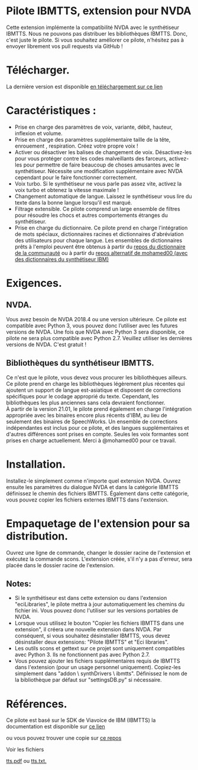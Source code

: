 # Pilote IBMTTS, extension pour NVDA #
  Cette extension implémente la compatibilité NVDA avec le synthétiseur IBMTTS.
  Nous ne pouvons pas distribuer les bibliothèques IBMTTS. Donc, c'est juste le pilote.
  Si vous souhaitez améliorer ce pilote, n'hésitez pas à envoyer librement vos pull requests via GitHub !

# Télécharger.
La dernière version est disponible [en téléchargement sur ce lien](https://davidacm.github.io/getlatest/gh/davidacm/NVDA-IBMTTS-Driver)

# Caractéristiques :
* Prise en charge des  paramètres de voix, variante, débit, hauteur, inflexion et volume.
* Prise en charge des  paramètres supplémentaire taille de la tête, enrouement , respiration.  Créez votre propre voix !
* Activer ou désactiver les balises de changement de voix. Désactivez-les pour vous protéger contre les codes malveillants des  farceurs, activez-les pour permettre de faire beaucoup de choses amusantes avec le synthétiseur. Nécessite une modification supplémentaire avec NVDA cependant pour le faire fonctionner correctement.
* Voix turbo. Si le synthétiseur ne vous parle pas assez vite, activez  la voix turbo et obtenez la vitesse maximale !
* Changement automatique de langue. Laissez le synthétiseur vous lire du texte dans la bonne langue lorsqu'il est marqué.
* Filtrage extensible. Ce pilote comprend un large ensemble de filtres pour résoudre les chocs et autres comportements étranges du synthétiseur.
* Prise en charge du dictionnaire. Ce pilote prend en charge l'intégration de mots spéciaux, dictionnaires racines et dictionnaires d'abréviation des utilisateurs pour chaque langue. Les ensembles de dictionnaires prêts à l'emploi peuvent être obtenus à partir du [repos du dictionnaire de la communauté](https://github.com/thunderdrop/IBMTTSDictionaries) ou à partir du [repos alternatif  de mohamed00 (avec des dictionnaires du synthétiseur IBM)](https://github.com/mohamed00/AltIBMTTSDictionaries)

# Exigences.
## NVDA.
  Vous avez besoin de NVDA 2018.4 ou une version ultérieure. Ce pilote est compatible avec Python 3, vous pouvez donc l’utiliser avec les futures versions de NVDA. Une fois que NVDA avec Python 3 sera disponible, ce pilote ne sera plus compatible avec Python 2.7. Veuillez utiliser les dernières versions de NVDA. C'est gratuit !

## Bibliothèques du synthétiseur IBMTTS.
  Ce n'est que le pilote, vous devez vous procurer les bibliothèques ailleurs.  
  Ce pilote prend en charge  les bibliothèques légèrement plus récentes qui ajoutent un support de langue est-asiatique et disposent de corrections spécifiques pour le codage approprié du texte. Cependant, les bibliothèques les plus anciennes sans cela devraient fonctionner.  
  À partir de la version 21.01, le pilote prend également en charge l'intégration appropriée avec les binaires encore plus récents d'IBM, au lieu de seulement des binaires de  SpeechWorks. Un ensemble de corrections indépendantes est inclus pour ce pilote, et des langues supplémentaires et d'autres différences sont prises en compte. Seules les voix formantes sont prises en charge actuellement. Merci à @mohamed00 pour ce travail.

# Installation.
  Installez-le simplement comme n'importe quel extension NVDA. Ouvrez ensuite les paramètres du dialogue NVDA et dans la catégorie IBMTTS définissez le chemin des fichiers IBMTTS.
  Également dans cette catégorie, vous pouvez copier les fichiers externes IBMTTS dans l'extension.


# Empaquetage de l'extension pour sa distribution.
  Ouvrez une ligne de commande, changer le dossier racine de l'extension et exécutez la commande scons. L'extension créée, s'il n'y a pas d'erreur, sera placée dans le dossier racine de l'extension.

## Notes:

* Si le synthétiseur est dans cette extension ou dans l'extension "eciLibraries", le pilote mettra à jour automatiquement les chemins du fichier ini. Vous pouvez donc l'utiliser sur les versions portables de NVDA.
* Lorsque vous utilisez le bouton "Copier les fichiers IBMTTS dans une extension", il créera une nouvelle extension dans NVDA. Par conséquent, si vous souhaitez désinstaller IBMTTS, vous devez désinstaller deux extensions: "Pilote IBMTTS" et "Eci libraries".
* Les outils scons et gettext sur ce projet sont uniquement compatibles avec  Python 3. Ils ne fonctionnent pas avec Python 2.7.
* Vous pouvez ajouter les fichiers supplémentaires requis de IBMTTS dans l'extension (pour un usage personnel uniquement). Copiez-les simplement dans "addon \ synthDrivers \ ibmtts". Définissez le nom de la bibliothèque par défaut sur "settingsDB.py" si nécessaire.

# Références.
 Ce pilote est basé sur le SDK de Viavoice de IBM (IBMTTS) la documentation est disponible sur [ce lien](http://web.archive.org/web/20191125091344/http://www.wizzardsoftware.com/docs/tts.pdf)

ou vous pouvez trouver une copie sur [ce repos](https://github.com/david-acm/NVDA-IBMTTS-Driver)

Voir les fichiers

[tts.pdf](https://cdn.jsdelivr.net/gh/davidacm/NVDA-IBMTTS-Driver/apiReference/tts.pdf)
ou [tts.txt.](https://cdn.jsdelivr.net/gh/davidacm/NVDA-IBMTTS-Driver/apiReference/tts.txt)
